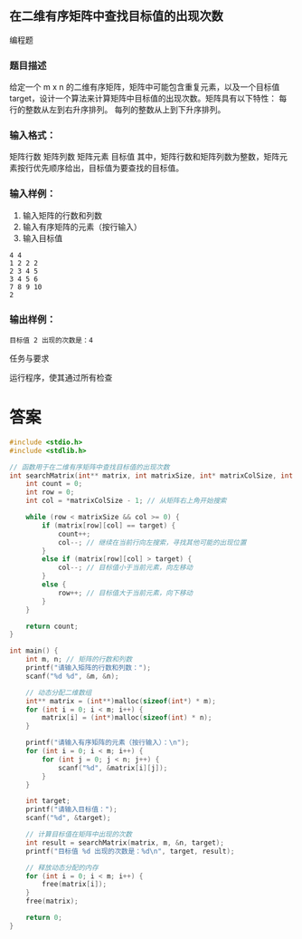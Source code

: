 ## 在二维有序矩阵中查找目标值的出现次数

编程题

### 题目描述

给定一个 m x n 的二维有序矩阵，矩阵中可能包含重复元素，以及一个目标值 target，设计一个算法来计算矩阵中目标值的出现次数。矩阵具有以下特性：
每行的整数从左到右升序排列。
每列的整数从上到下升序排列。

### 输入格式：

矩阵行数 矩阵列数 矩阵元素 目标值
其中，矩阵行数和矩阵列数为整数，矩阵元素按行优先顺序给出，目标值为要查找的目标值。

### 输入样例：

1. 输入矩阵的行数和列数
2. 输入有序矩阵的元素（按行输入）
3. 输入目标值

```
4 4
1 2 2 2
2 3 4 5
3 4 5 6
7 8 9 10
2
```

### 输出样例：

```
目标值 2 出现的次数是：4
```

任务与要求

运行程序，使其通过所有检查

# 答案
```c
#include <stdio.h>
#include <stdlib.h>

// 函数用于在二维有序矩阵中查找目标值的出现次数
int searchMatrix(int** matrix, int matrixSize, int* matrixColSize, int target) {
    int count = 0;
    int row = 0;
    int col = *matrixColSize - 1; // 从矩阵右上角开始搜索

    while (row < matrixSize && col >= 0) {
        if (matrix[row][col] == target) {
            count++;
            col--; // 继续在当前行向左搜索，寻找其他可能的出现位置
        }
        else if (matrix[row][col] > target) {
            col--; // 目标值小于当前元素，向左移动
        }
        else {
            row++; // 目标值大于当前元素，向下移动
        }
    }

    return count;
}

int main() {
    int m, n; // 矩阵的行数和列数
    printf("请输入矩阵的行数和列数：");
    scanf("%d %d", &m, &n);

    // 动态分配二维数组
    int** matrix = (int**)malloc(sizeof(int*) * m);
    for (int i = 0; i < m; i++) {
        matrix[i] = (int*)malloc(sizeof(int) * n);
    }

    printf("请输入有序矩阵的元素（按行输入）：\n");
    for (int i = 0; i < m; i++) {
        for (int j = 0; j < n; j++) {
            scanf("%d", &matrix[i][j]);
        }
    }

    int target;
    printf("请输入目标值：");
    scanf("%d", &target);

    // 计算目标值在矩阵中出现的次数
    int result = searchMatrix(matrix, m, &n, target);
    printf("目标值 %d 出现的次数是：%d\n", target, result);

    // 释放动态分配的内存
    for (int i = 0; i < m; i++) {
        free(matrix[i]);
    }
    free(matrix);

    return 0;
}
```